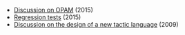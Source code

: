 - [Discussion on OPAM](OPAM) (2015)
- [Regression tests](RegressionTests) (2015)
- [Discussion on the design of a new tactic language](DesignNewTacticLanguage) (2009)